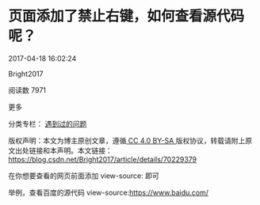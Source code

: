 # 页面添加了禁止右键，如何查看源代码呢？

2017-04-18 16:02:24

 

Bright2017

 

阅读数 7971

更多

分类专栏： [遇到过的问题](https://blog.csdn.net/bright2017/article/category/6793807)

版权声明：本文为博主原创文章，遵循[ CC 4.0 BY-SA ](http://creativecommons.org/licenses/by-sa/4.0/)版权协议，转载请附上原文出处链接和本声明。本文链接：<https://blog.csdn.net/Bright2017/article/details/70229379>

在你想要查看的网页前面添加    view-source:  即可

举例，查看百度的源代码  view-source:https://www.baidu.com/